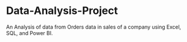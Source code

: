 # Data-Analysis-Project
An Analysis of data from Orders data in sales of a company using Excel, SQL, and Power BI.
